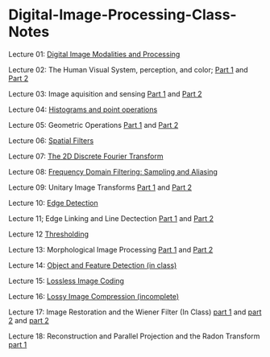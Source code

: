 # Digital-Image-Processing-Class-Notes

Lecture 01: [Digital Image Modalities and Processing](Digital-Image-Processing-Class-Notes/Intro_to_Digital_Image_Processing_Lecture_01;_Digital_Image_Modalities_and_Processing.pdf)

Lecture 02: The Human Visual System, perception, and color; [Part 1](Digital-Image-Processing-Class-Notes/Intro_to_Digital_Image_Processing_Lecture_02;_The_Human_visual_system,_perception,_and_color_part1.pdf) and [Part 2](Digital-Image-Processing-Class-Notes/Intro_to_Digital_Image_Processing_Lecture_02;_The_Human_visual_system,_perception,_and_color_part2.pdf)

Lecture 03: Image aquisition and sensing [Part 1](Digital-Image-Processing-Class-Notes/Intro_to_Digital_Image_Processing_Lecture_03;_Image_aquisition_and_sensing_part1.pdf) and [Part 2](Digital-Image-Processing-Class-Notes/Intro_to_Digital_Image_Processing_Lecture_03;_Image_aquisition_and_sensing_part2.pdf)

Lecture 04: [Histograms and point operations](Digital-Image-Processing-Class-Notes/Intro_to_Digital_Image_Processing_Lecture_04;_Histograms_and_point_operations.pdf)

Lecture 05: Geometric Operations [Part 1](Digital-Image-Processing-Class-Notes/Intro_to_Digital_Image_Processing_Lecture_05;_Geometric_Operations_part1.pdf) and [Part 2](Digital-Image-Processing-Class-Notes/Intro_to_Digital_Image_Processing_Lecture_05;_Geometric_Operations_part2.pdf)

Lecture 06: [Spatial Filters](Digital-Image-Processing-Class-Notes/Intro_to_Digital_Image_Processing_Lecture_06;_Spatial_Filters.pdf)

Lecture 07: [The 2D Discrete Fourier Transform](Digital-Image-Processing-Class-Notes/Intro_to_Digital_Image_Processing_Lecture_07;_The_2D_Discrete_Fourier_Transform.pdf)

Lecture 08: [Frequency Domain Filtering: Sampling and Aliasing](Digital-Image-Processing-Class-Notes/Intro_to_Digital_Image_Processing_Lecture_08;_Frequency_Domain_Filtering;_Sampling_and_Aliasing.pdf)

Lecture 09: Unitary Image Transforms [Part 1](Digital-Image-Processing-Class-Notes/Intro_to_Digital_Image_Processing_Lecture_09;_Unitary_Image_Transformspart1.pdf) and [Part 2](Digital-Image-Processing-Class-Notes/Intro_to_Digital_Image_Processing_Lecture_09;_Unitary_Image_Transformspart2.pdf)

Lecture 10: [Edge Detection](Digital-Image-Processing-Class-Notes/Intro_to_Digital_Image_Processing_Lecture_10;_Edge_Detection.pdf)

Lecture 11; Edge Linking and Line Dectection [Part 1](Digital-Image-Processing-Class-Notes/Intro_to_Digital_Image_Processing_Lecture_11;_Edge_Linking_and_Line_Detectionpart1.pdf) and [Part 2](Digital-Image-Processing-Class-Notes/Intro_to_Digital_Image_Processing_Lecture_11;_Edge_Linking_and_Line_Detectionpart2.pdf)

Lecture 12 [Thresholding](Digital-Image-Processing-Class-Notes/Intro_to_Digital_Image_Processing_Lecture_12;_Thresholding.pdf)

Lecture 13: Morphological Image Processing [Part 1](Digital-Image-Processing-Class-Notes/Intro_to_Digital_Image_Processing_Lecture_13;_Morphological_Image_Processingpart1.pdf) and [Part 2](Digital-Image-Processing-Class-Notes/Intro_to_Digital_Image_Processing_Lecture_13;_Morphological_Image_Processingpart2.pdf)

Lecture 14: [Object and Feature Detection (in class)](Digital-Image-Processing-Class-Notes/Intro_to_Digital_Image_Processing_Lecture_14;_Object_and_Feature_Detection_(in_Class).pdf)

Lecture 15: [Lossless Image Coding](Digital-Image-Processing-Class-Notes/Intro_to_Digital_Image_Processing_Lecture_15;_Lossless_Image_Coding.pdf)

Lecture 16: [Lossy Image Compression (incomplete)](Digital-Image-Processing-Class-Notes/Intro_to_Digital_Image_Processing_Lecture_16;_Lossy_Image_Compression_(Incomplete).pdf)

Lecture 17: Image Restoration and the Wiener Filter (In Class) [part 1](Digital-Image-Processing-Class-Notes/Intro_to_Digital_Image_Processing_Lecture_17;_Image_Restoration_and_the_Wiener_Filter_(In_Class)part1.pdf) and [part 2](Digital-Image-Processing-Class-Notes/Intro_to_Digital_Image_Processing_Lecture_17;_Image_Restoration_and_the_Wiener_Filter_(In_Class)part2.pdf) and [part 2](Digital-Image-Processing-Class-Notes/Intro_to_Digital_Image_Processing_Lecture_18;_Reconstruction_and_Parallel_Projection_and_the_Radon_Transform_(In_Class)part2.pdf)




Lecture 18: Reconstruction and Parallel Projection and the Radon Transform [part 1](Digital-Image-Processing-Class-Notes/Intro_to_Digital_Image_Processing_Lecture_18;_Reconstruction_and_Parallel_Projection_and_the_Radon_Transform_(In_Class)part1.pdf)



